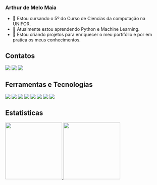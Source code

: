 ### Arthur de Melo Maia

- 🔭 Estou cursando o 5º do Curso de Ciencias da computação na UNIFOR.
- 🌱 Atualmente estou aprendendo Python e Machine Learning.
- 👯 Estou criando projetos para enriquecer o meu portifólio e por em pratica os meus conhecimentos.


## Contatos

<div>
<a href="https://instagram.com/arthurmelo_m" target="_blank"><img src="https://img.shields.io/badge/-Instagram-%23E4405F?style=for-the-badge&logo=instagram&logoColor=white" target="_blank"></a>
<a href = "mailto:arthurdemelomaia@gmail.com"><img src="https://img.shields.io/badge/Gmail-D14836?style=for-the-badge&logo=gmail&logoColor=white" target="_blank"></a>
<a href="https://www.linkedin.com/in/arthurdemelomaia" target="_blank"><img src="https://img.shields.io/badge/-LinkedIn-%230077B5?style=for-the-badge&logo=linkedin&logoColor=white" target="_blank"></a>   
</div>


## Ferramentas e Tecnologias 

<img src="https://cdn.jsdelivr.net/gh/devicons/devicon/icons/css3/css3-original.svg" />
<img src="https://cdn.jsdelivr.net/gh/devicons/devicon/icons/html5/html5-original.svg" />
<img src="https://cdn.jsdelivr.net/gh/devicons/devicon/icons/javascript/javascript-original.svg" />
<img src="https://cdn.jsdelivr.net/gh/devicons/devicon/icons/rect/rect-original.svg" />
<img src="https://cdn.jsdelivr.net/gh/devicons/devicon/icons/nodejs/nodejs-original.svg" />
<img src="https://cdn.jsdelivr.net/gh/devicons/devicon/icons/java/java-original.svg" />
<img src="https://cdn.jsdelivr.net/gh/devicons/devicon/icons/python/python-original.svg" />
<img src="https://cdn.jsdelivr.net/gh/devicons/devicon/icons/r/r-original.svg" />

          
## Estatisticas 

<div>
<a href="https://github.com/arthurMM801">
<img height="180em" src="https://github-readme-stats.vercel.app/api/top-langs/?username=arthurMM801&layout=compact&langs_count=7&theme=dracula"/>
<img height="180em" src="https://github-readme-stats.vercel.app/api?username=arthurMM801&show_icons=true&theme=dracula&include_all_commits=true&count_private=true"/>
</div>
